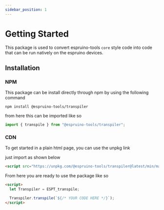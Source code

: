 ```yaml
---
sidebar_position: 1
---
```


# Getting Started

This package is used to convert espruino-tools `core` style code into code that can be run natively on the espruino devices.

## Installation

### NPM

This package can be install directly through npm by using the following command

```
npm install @espruino-tools/transpiler
```

from here this can be imported like so

```javascript
import { transpile } from "@espruino-tools/transpiler";
```

### CDN

To get started in a plain html page, you can use the unpkg link

just import as shown below

```html
<script src="https://unpkg.com/@espruino-tools/transpiler@latest/min/main.min.js"></script>
```

From here you are ready to use the package like so

```html
<script>
  let Transpiler = ESPT_transpile;

  Transpiler.transpile(`${/* YOUR CODE HERE */}`);
</script>
```
